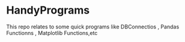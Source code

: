# HandyPrograms
This repo relates to some quick programs like DBConnectios , Pandas Functionns , Matplotlib Functions,etc
